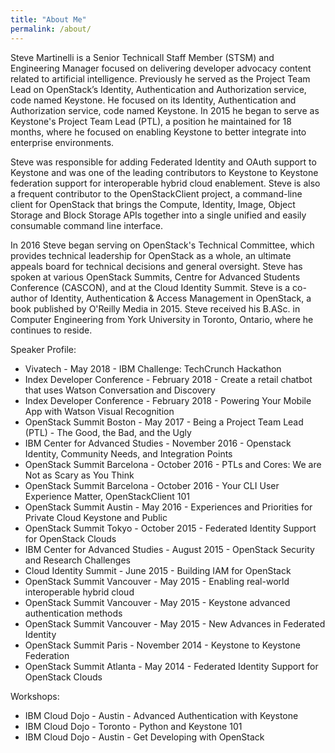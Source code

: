 ```yaml
---
title: "About Me"
permalink: /about/
---
```


Steve Martinelli is a Senior Technicall Staff Member (STSM) and Engineering Manager focused on delivering developer advocacy content related to artificial intelligence. Previously he served as the Project Team Lead on OpenStack’s Identity, Authentication and Authorization service, code named Keystone. He focused on its Identity, Authentication and Authorization service, code named Keystone. In 2015 he began to serve as Keystone's Project Team Lead (PTL), a position he maintained for 18 months, where he focused on enabling Keystone to better integrate into enterprise environments.

Steve was responsible for adding Federated Identity and OAuth support to Keystone and was one of the leading contributors to Keystone to Keystone federation support for interoperable hybrid cloud enablement. Steve is also a frequent contributor to the OpenStackClient project, a command-line client for OpenStack that brings the Compute, Identity, Image, Object Storage and Block Storage APIs together into a single unified and easily consumable command line interface.

In 2016 Steve began serving on OpenStack's Technical Committee, which provides technical leadership for OpenStack as a whole, an ultimate appeals board for technical decisions and general oversight. Steve has spoken at various OpenStack Summits, Centre for Advanced Students Conference (CASCON), and at the Cloud Identity Summit. Steve is a co-author of Identity, Authentication & Access Management in OpenStack, a book published by O'Reilly Media in 2015. Steve received his B.ASc. in Computer Engineering from York University in Toronto, Ontario, where he continues to reside.

Speaker Profile:

* Vivatech - May 2018 - IBM Challenge: TechCrunch Hackathon
* Index Developer Conference - February 2018 - Create a retail chatbot that uses Watson Conversation and Discovery
* Index Developer Conference - February 2018 - Powering Your Mobile App with Watson Visual Recognition
* OpenStack Summit Boston - May 2017 - Being a Project Team Lead (PTL) - The Good, the Bad, and the Ugly
* IBM Center for Advanced Studies - November 2016 - Openstack Identity, Community Needs, and Integration Points
* OpenStack Summit Barcelona - October 2016 - PTLs and Cores: We are Not as Scary as You Think
* OpenStack Summit Barcelona - October 2016 - Your CLI User Experience Matter, OpenStackClient 101
* OpenStack Summit Austin - May 2016 - Experiences and Priorities for Private Cloud Keystone and Public
* OpenStack Summit Tokyo - October 2015 - Federated Identity Support for OpenStack Clouds
* IBM Center for Advanced Studies - August 2015 - OpenStack Security and Research Challenges
* Cloud Identity Summit - June 2015 - Building IAM for OpenStack
* OpenStack Summit Vancouver - May 2015 - Enabling real-world interoperable hybrid cloud
* OpenStack Summit Vancouver - May 2015 - Keystone advanced authentication methods
* OpenStack Summit Vancouver - May 2015 - New Advances in Federated Identity
* OpenStack Summit Paris - November 2014 - Keystone to Keystone Federation
* OpenStack Summit Atlanta - May 2014 - Federated Identity Support for OpenStack Clouds

Workshops:

* IBM Cloud Dojo - Austin - Advanced Authentication with Keystone
* IBM Cloud Dojo - Toronto - Python and Keystone 101
* IBM Cloud Dojo - Austin - Get Developing with OpenStack
